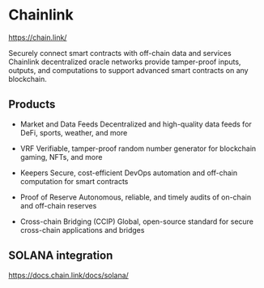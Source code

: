 # Chainlink


https://chain.link/

Securely connect smart contracts with off-chain data and services
Chainlink decentralized oracle networks provide tamper-proof inputs, outputs, and computations to support advanced smart contracts on any blockchain.

## Products

* Market and Data Feeds
Decentralized and high-quality data feeds for DeFi, sports, weather, and more

* VRF
Verifiable, tamper-proof random number generator for blockchain gaming, NFTs, and more

* Keepers
Secure, cost-efficient DevOps automation and off-chain computation for smart contracts

* Proof of Reserve
Autonomous, reliable, and timely audits of on-chain and off-chain reserves

* Cross-chain Bridging (CCIP)
Global, open-source standard for secure cross-chain applications and bridges




## SOLANA integration

https://docs.chain.link/docs/solana/





